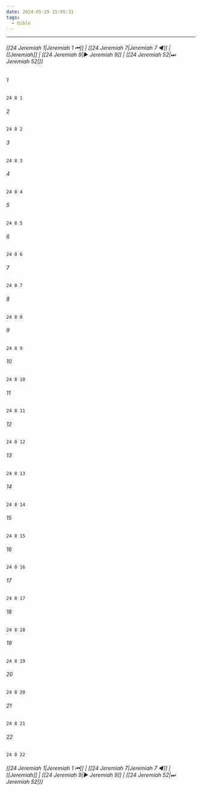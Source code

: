```yaml
---
date: 2024-05-29 15:05:31
tags:
  - bible
---
```

___

###### [[24 Jeremiah 1|Jeremiah 1 ⏮]] | [[24 Jeremiah 7|Jeremiah 7 ◀]] | [[Jeremiah]] | [[24 Jeremiah 9|▶ Jeremiah 9]] | [[24 Jeremiah 52|⏭ Jeremiah 52|]]

###### 1
``` verse
24 8 1 
```
###### 2
``` verse
24 8 2 
```
###### 3
``` verse
24 8 3 
```
###### 4
``` verse
24 8 4 
```
###### 5
``` verse
24 8 5 
```
###### 6
``` verse
24 8 6 
```
###### 7
``` verse
24 8 7 
```
###### 8
``` verse
24 8 8 
```
###### 9
``` verse
24 8 9 
```
###### 10
``` verse
24 8 10 
```
###### 11
``` verse
24 8 11 
```
###### 12
``` verse
24 8 12 
```
###### 13
``` verse
24 8 13 
```
###### 14
``` verse
24 8 14 
```
###### 15
``` verse
24 8 15 
```
###### 16
``` verse
24 8 16 
```
###### 17
``` verse
24 8 17 
```
###### 18
``` verse
24 8 18 
```
###### 19
``` verse
24 8 19 
```
###### 20
``` verse
24 8 20 
```
###### 21
``` verse
24 8 21 
```
###### 22
``` verse
24 8 22 
```

###### [[24 Jeremiah 1|Jeremiah 1 ⏮]] | [[24 Jeremiah 7|Jeremiah 7 ◀]] | [[Jeremiah]] | [[24 Jeremiah 9|▶ Jeremiah 9]] | [[24 Jeremiah 52|⏭ Jeremiah 52|]]

